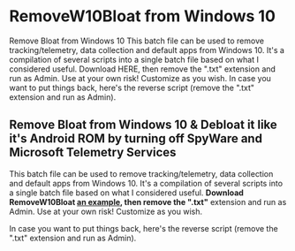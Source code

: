 # RemoveW10Bloat from Windows 10
Remove Bloat from Windows 10  This batch file can be used to remove tracking/telemetry, data collection and default apps from Windows 10. It's a compilation of several scripts into a single batch file based on what I considered useful. Download HERE, then remove the ".txt" extension and run as Admin. Use at your own risk! Customize as you wish.   In case you want to put things back, here's the reverse script (remove the ".txt" extension and run as Admin).

## Remove Bloat from Windows 10 & Debloat it like it's Android ROM by turning off SpyWare and Microsoft Telemetry Services

This batch file can be used to remove tracking/telemetry, data collection and default apps from Windows 10.
It's a compilation of several scripts into a single batch file based on what I considered useful.
**Download RemoveW10Bloat [an example](https://github.com/komodev/RemoveW10Bloat/blob/master/RemoveW10Bloat.bat.txt "HERE"), then remove the ".txt"** extension and run as Admin.
Use at your own risk! Customize as you wish. 

In case you want to put things back, here's the reverse script (remove the ".txt" extension and run as Admin).
